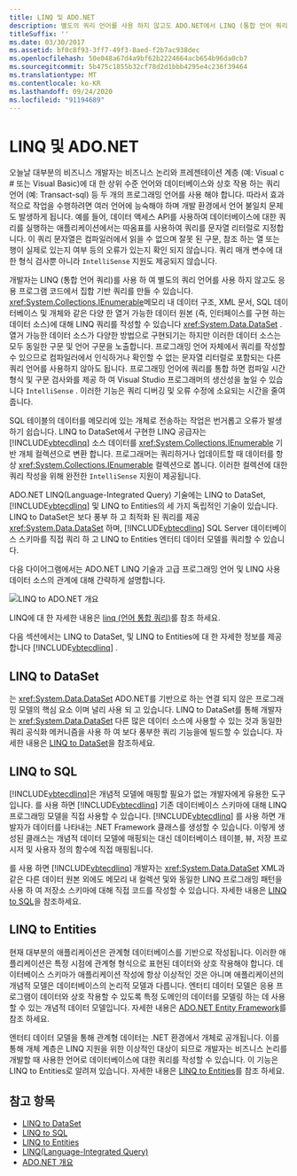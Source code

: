 ```yaml
---
title: LINQ 및 ADO.NET
description: 별도의 쿼리 언어를 사용 하지 않고도 ADO.NET에서 LINQ (통합 언어 쿼리)를 사용 하 여 응용 프로그램 코드에서 집합 기반 쿼리를 구성 하는 방법에 대해 알아봅니다.
titleSuffix: ''
ms.date: 03/30/2017
ms.assetid: bf0c8f93-3ff7-49f3-8aed-f2b7ac938dec
ms.openlocfilehash: 50e048a67d4a9bf62b2224664acb654b96da0cb7
ms.sourcegitcommit: 5b475c1855b32cf78d2d1bbb4295e4c236f39464
ms.translationtype: MT
ms.contentlocale: ko-KR
ms.lasthandoff: 09/24/2020
ms.locfileid: "91194689"
---
```

# <a name="linq-and-adonet"></a>LINQ 및 ADO.NET

오늘날 대부분의 비즈니스 개발자는 비즈니스 논리와 프레젠테이션 계층 (예: Visual c # 또는 Visual Basic)에 대 한 상위 수준 언어와 데이터베이스와 상호 작용 하는 쿼리 언어 (예: Transact-sql) 등 두 개의 프로그래밍 언어를 사용 해야 합니다. 따라서 효과적으로 작업을 수행하려면 여러 언어에 능숙해야 하며 개발 환경에서 언어 불일치 문제도 발생하게 됩니다. 예를 들어, 데이터 액세스 API를 사용하여 데이터베이스에 대한 쿼리를 실행하는 애플리케이션에서는 따옴표를 사용하여 쿼리를 문자열 리터럴로 지정합니다. 이 쿼리 문자열은 컴파일러에서 읽을 수 없으며 잘못 된 구문, 참조 하는 열 또는 행이 실제로 있는지 여부 등의 오류가 있는지 확인 되지 않습니다. 쿼리 매개 변수에 대한 형식 검사뿐 아니라 `IntelliSense` 지원도 제공되지 않습니다.  
  
 개발자는 LINQ (통합 언어 쿼리)를 사용 하 여 별도의 쿼리 언어를 사용 하지 않고도 응용 프로그램 코드에서 집합 기반 쿼리를 만들 수 있습니다. <xref:System.Collections.IEnumerable>메모리 내 데이터 구조, XML 문서, SQL 데이터베이스 및 개체와 같은 다양 한 열거 가능한 데이터 원본 (즉, 인터페이스를 구현 하는 데이터 소스)에 대해 LINQ 쿼리를 작성할 수 있습니다 <xref:System.Data.DataSet> . 열거 가능한 데이터 소스가 다양한 방법으로 구현되기는 하지만 이러한 데이터 소스는 모두 동일한 구문 및 언어 구문을 노출합니다. 프로그래밍 언어 자체에서 쿼리를 작성할 수 있으므로 컴파일러에서 인식하거나 확인할 수 없는 문자열 리터럴로 포함되는 다른 쿼리 언어를 사용하지 않아도 됩니다. 프로그래밍 언어에 쿼리를 통합 하면 컴파일 시간 형식 및 구문 검사와를 제공 하 여 Visual Studio 프로그래머의 생산성을 높일 수 있습니다 `IntelliSense` . 이러한 기능은 쿼리 디버깅 및 오류 수정에 소요되는 시간을 줄여 줍니다.  
  
 SQL 테이블의 데이터를 메모리에 있는 개체로 전송하는 작업은 번거롭고 오류가 발생하기 쉽습니다. LINQ to DataSet에서 구현한 LINQ 공급자는 [!INCLUDE[vbtecdlinq](../../../../includes/vbtecdlinq-md.md)] 소스 데이터를 <xref:System.Collections.IEnumerable> 기반 개체 컬렉션으로 변환 합니다. 프로그래머는 쿼리하거나 업데이트할 때 데이터를 항상 <xref:System.Collections.IEnumerable> 컬렉션으로 봅니다. 이러한 컬렉션에 대한 쿼리 작성을 위해 완전한 `IntelliSense` 지원이 제공됩니다.  
  
 ADO.NET LINQ(Language-Integrated Query) 기술에는 LINQ to DataSet, [!INCLUDE[vbtecdlinq](../../../../includes/vbtecdlinq-md.md)] 및 LINQ to Entities의 세 가지 독립적인 기술이 있습니다. LINQ to DataSet은 보다 풍부 하 고 최적화 된 쿼리를 제공 <xref:System.Data.DataSet> 하며, [!INCLUDE[vbtecdlinq](../../../../includes/vbtecdlinq-md.md)] SQL Server 데이터베이스 스키마를 직접 쿼리 하 고 LINQ to Entities 엔터티 데이터 모델를 쿼리할 수 있습니다.  
  
 다음 다이어그램에서는 ADO.NET LINQ 기술과 고급 프로그래밍 언어 및 LINQ 사용 데이터 소스의 관계에 대해 간략하게 설명합니다.  
  
 ![LINQ to ADO.NET 개요](./media/dpue-linqtoadonetoverview-bpuedev11.gif "DPUE_LinqToAdoNetOverview_bpuedev11")  
  
 LINQ에 대 한 자세한 내용은 [linq (언어 통합 쿼리)](../../../csharp/programming-guide/concepts/linq/index.md)를 참조 하세요.
  
 다음 섹션에서는 LINQ to DataSet, 및 LINQ to Entities에 대 한 자세한 정보를 제공 합니다 [!INCLUDE[vbtecdlinq](../../../../includes/vbtecdlinq-md.md)] .  
  
## <a name="linq-to-dataset"></a>LINQ to DataSet  

 는 <xref:System.Data.DataSet> ADO.NET를 기반으로 하는 연결 되지 않은 프로그래밍 모델의 핵심 요소 이며 널리 사용 되 고 있습니다. LINQ to DataSet를 통해 개발자는 <xref:System.Data.DataSet> 다른 많은 데이터 소스에 사용할 수 있는 것과 동일한 쿼리 공식화 메커니즘을 사용 하 여 보다 풍부한 쿼리 기능을에 빌드할 수 있습니다. 자세한 내용은 [LINQ to DataSet](linq-to-dataset.md)을 참조하세요.  
  
## <a name="linq-to-sql"></a>LINQ to SQL  

 [!INCLUDE[vbtecdlinq](../../../../includes/vbtecdlinq-md.md)]은 개념적 모델에 매핑할 필요가 없는 개발자에게 유용한 도구입니다. 를 사용 하면 [!INCLUDE[vbtecdlinq](../../../../includes/vbtecdlinq-md.md)] 기존 데이터베이스 스키마에 대해 LINQ 프로그래밍 모델을 직접 사용할 수 있습니다. [!INCLUDE[vbtecdlinq](../../../../includes/vbtecdlinq-md.md)] 를 사용 하면 개발자가 데이터를 나타내는 .NET Framework 클래스를 생성할 수 있습니다. 이렇게 생성된 클래스는 개념적 데이터 모델에 매핑되는 대신 데이터베이스 테이블, 뷰, 저장 프로시저 및 사용자 정의 함수에 직접 매핑됩니다.  
  
 를 사용 하면 [!INCLUDE[vbtecdlinq](../../../../includes/vbtecdlinq-md.md)] 개발자는 <xref:System.Data.DataSet> XML과 같은 다른 데이터 원본 외에도 메모리 내 컬렉션 및와 동일한 LINQ 프로그래밍 패턴을 사용 하 여 저장소 스키마에 대해 직접 코드를 작성할 수 있습니다. 자세한 내용은 [LINQ to SQL](./sql/linq/index.md)을 참조하세요.  
  
## <a name="linq-to-entities"></a>LINQ to Entities  

 현재 대부분의 애플리케이션은 관계형 데이터베이스를 기반으로 작성됩니다. 이러한 애플리케이션은 특정 시점에 관계형 형식으로 표현된 데이터와 상호 작용해야 합니다. 데이터베이스 스키마가 애플리케이션 작성에 항상 이상적인 것은 아니며 애플리케이션의 개념적 모델은 데이터베이스의 논리적 모델과 다릅니다. 엔터티 데이터 모델은 응용 프로그램이 데이터와 상호 작용할 수 있도록 특정 도메인의 데이터를 모델링 하는 데 사용할 수 있는 개념적 데이터 모델입니다. 자세한 내용은 [ADO.NET Entity Framework](./ef/index.md)를 참조 하세요.  
  
 엔터티 데이터 모델을 통해 관계형 데이터는 .NET 환경에서 개체로 공개됩니다. 이를 통해 개체 계층은 LINQ 지원을 위한 이상적인 대상이 되므로 개발자는 비즈니스 논리를 개발할 때 사용한 언어로 데이터베이스에 대한 쿼리를 작성할 수 있습니다. 이 기능은 LINQ to Entities로 알려져 있습니다. 자세한 내용은 [LINQ to Entities](./ef/language-reference/linq-to-entities.md)를 참조 하세요.  
  
## <a name="see-also"></a>참고 항목

- [LINQ to DataSet](linq-to-dataset.md)
- [LINQ to SQL](./sql/linq/index.md)
- [LINQ to Entities](./ef/language-reference/linq-to-entities.md)
- [LINQ(Language-Integrated Query)](../../../csharp/programming-guide/concepts/linq/index.md)
- [ADO.NET 개요](ado-net-overview.md)
